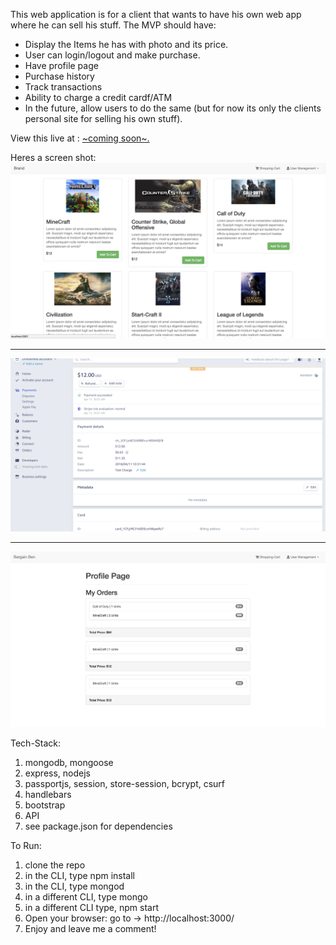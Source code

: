 This web application is for a client that wants to have his own web app where he can sell his stuff.  The MVP should have:

* Display the Items he has with photo and its price.
* User can login/logout and make purchase.
* Have profile page
* Purchase history
* Track transactions
* Ability to charge a credit cardf/ATM
* In the future, allow users to do the same (but for now its only the clients personal site for selling his own stuff).

View this live at : <a href="#">~coming soon~.</a>

Heres a screen shot: 
![Screenshot](https://raw.githubusercontent.com/IamGiel/shopping-cart/master/public/images/screen.png)

----

![](https://raw.githubusercontent.com/IamGiel/shopping-cart/master/public/images/screen2.png)

----

![](https://raw.githubusercontent.com/IamGiel/shopping-cart/master/public/images/purchase.png)

Tech-Stack: 
1. mongodb, mongoose
2. express, nodejs
3. passportjs, session, store-session, bcrypt, csurf
4. handlebars
5. bootstrap
6. API
7. see package.json for dependencies

To Run: 
1. clone the repo
2. in the CLI, type npm install
3. in the CLI, type mongod
4. in a different CLI, type mongo
5. in a different CLI type, npm start
6. Open your browser: go to -> http://localhost:3000/ 
7. Enjoy and leave me a comment!

